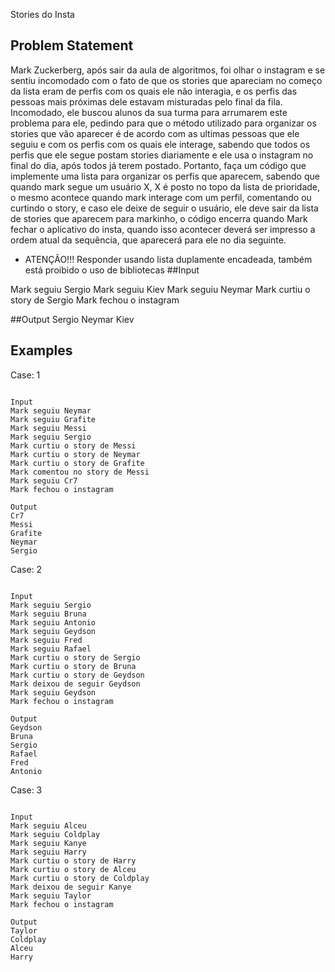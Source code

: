 Stories do Insta

## Problem Statement

Mark Zuckerberg, após sair da aula de algoritmos, foi olhar o instagram e se sentiu incomodado com o fato de que os stories que apareciam no começo da lista eram de perfis com os quais ele não interagia, e os perfis das pessoas mais próximas dele estavam misturadas pelo final da fila. Incomodado, ele buscou alunos da sua turma para arrumarem este problema para ele, pedindo para que o método utilizado para organizar os stories que vão aparecer é de acordo com as ultimas pessoas que ele seguiu e com os perfis com os quais ele interage, sabendo que todos os perfis que ele segue postam stories diariamente e ele usa o instagram no final do dia, após todos já terem postado. Portanto, faça um código que implemente uma lista para organizar os perfis que aparecem, sabendo que quando mark segue um usuário X, X é posto no topo da lista de prioridade, o mesmo acontece quando mark interage com um perfil, comentando ou curtindo o story, e caso ele deixe de seguir o usuário, ele deve sair da lista de stories que aparecem para markinho, o código encerra quando Mark fechar o aplicativo do insta, quando isso acontecer deverá ser impresso a ordem atual da sequência, que aparecerá para ele no dia seguinte.

- ATENÇÃO!!! Responder usando lista duplamente encadeada, também está proibido o uso de bibliotecas
##Input

Mark seguiu Sergio Mark seguiu Kiev Mark seguiu Neymar Mark curtiu o story de Sergio Mark fechou o instagram

##Output
Sergio Neymar Kiev

## Examples
Case: 1
```

Input 
Mark seguiu Neymar
Mark seguiu Grafite
Mark seguiu Messi
Mark seguiu Sergio
Mark curtiu o story de Messi
Mark curtiu o story de Neymar
Mark curtiu o story de Grafite
Mark comentou no story de Messi
Mark seguiu Cr7
Mark fechou o instagram

Output
Cr7
Messi
Grafite
Neymar
Sergio
```

Case: 2
```

Input
Mark seguiu Sergio
Mark seguiu Bruna
Mark seguiu Antonio
Mark seguiu Geydson
Mark seguiu Fred
Mark seguiu Rafael
Mark curtiu o story de Sergio
Mark curtiu o story de Bruna
Mark curtiu o story de Geydson
Mark deixou de seguir Geydson
Mark seguiu Geydson
Mark fechou o instagram

Output
Geydson
Bruna
Sergio
Rafael
Fred
Antonio
```

Case: 3
```

Input 
Mark seguiu Alceu
Mark seguiu Coldplay
Mark seguiu Kanye
Mark seguiu Harry
Mark curtiu o story de Harry
Mark curtiu o story de Alceu
Mark curtiu o story de Coldplay
Mark deixou de seguir Kanye
Mark seguiu Taylor
Mark fechou o instagram

Output
Taylor
Coldplay
Alceu
Harry
```
